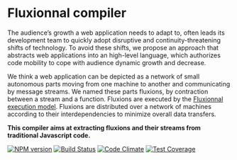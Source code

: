 # Fluxionnal compiler

The audience’s growth a web application needs to adapt to, often leads its development team to quickly adopt disruptive and continuity-threatening shifts of technology.
To avoid these shifts, we propose an approach that abstracts web applications into an high-level language, which authorizes code mobility to cope with audience dynamic growth and decrease.

We think a web application can be depicted as a network of small autonomous parts moving from one machine to another and communicating by message streams.
We named these parts fluxions, by contraction between a stream and a function.
Fluxions are executed by the [Fluxionnal execution model](../flx-lib).
Fluxions are distributed over a network of machines according to their interdependencies to minimize overall data transfers.

**This compiler aims at extracting fluxions and their streams from traditional Javascript code.**

[![NPM version](https://badge.fury.io/js/flx-compiler.svg)](http://badge.fury.io/js/flx-compiler)
[![Build Status](https://travis-ci.org/etnbrd/flx-compiler.svg?branch=master)](https://travis-ci.org/etnbrd/flx-compiler)
[![Code Climate](https://codeclimate.com/github/etnbrd/flx-compiler.png)](https://codeclimate.com/github/etnbrd/flx-compiler)
[![Test Coverage](https://codeclimate.com/github/etnbrd/flx-compiler/coverage.png)](https://codeclimate.com/github/etnbrd/flx-compiler)